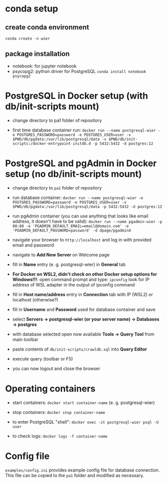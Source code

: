 # conda setup

## create conda environment
`conda create -n wier`

## package installation
- notebook: for jupyter notebook
- psycopg2: python driver for PostgreSQL
`conda install notebook psycopg2`

# PostgreSQL in Docker setup (with db/init-scripts mount)

- change directory to pa1 folder of repository

- first time database container run:
  `docker run --name postgresql-wier -e POSTGRES_PASSWORD=password -e POSTGRES_USER=user -v $PWD/db/pgdata:/var/lib/postgresql/data -v $PWD/db/init-scripts:/docker-entrypoint-initdb.d -p 5432:5432 -d postgres:12`


# PostgreSQL and pgAdmin in Docker setup (no db/init-scripts mount)

- change directory to `pa1` folder of repository

- run database container:
  `docker run --name postgresql-wier -e POSTGRES_PASSWORD=password -e POSTGRES_USER=user -v $PWD/db/pgdata:/var/lib/postgresql/data -p 5432:5432 -d postgres:12`

- run pgAdmin container (you can use anything that looks like email address, it doesn't have to be valid):
  `docker run --name pgadmin-wier -p 80:80 -e 'PGADMIN_DEFAULT_EMAIL=email@domain.com' -e 'PGADMIN_DEFAULT_PASSWORD=password' -d dpage/pgadmin4`

- navigate your browser to `http://localhost` and log in with provided email and password

- navigate to **Add New Server** on Welcome page

- fill in **Name** entry (e. g. postgresql-wier) in **General** tab

- **For Docker on WSL2, didn't check on other Docker setup options for Windows!!!**: open command prompt and type: `ipconfig`
   look for IP address of WSL adapter in the output of ipconfig command

- fill in **Host name/address** entry in **Connection** tab with IP (WSL2) or localhost (otherwise?)

- fill in **Username** and **Password** used for database container and save

- select **Servers -> postgresql-wier (or your server name) -> Databases -> postgres**

- with database selected open now available **Tools -> Query Tool** from main toolbar

- paste contents of `db/init-scripts/crawldb.sql` into **Query Editor**

- execute query (toolbar or F5)

- you can now logout and close the browser


# Operating containers

- start containers:
  `docker start container-name` (e. g. postgresql-wier)

- stop containers:
  `docker stop container-name`

- to enter PostgreSQL "shell":
  `docker exec -it postgresql-wier psql -U user`

- to check logs:
  `docker logs -f container-name`

# Config file

`examples/config.ini` provides example config file for database connection. This file can
be copied to the `pa1` folder and modified as necessary.